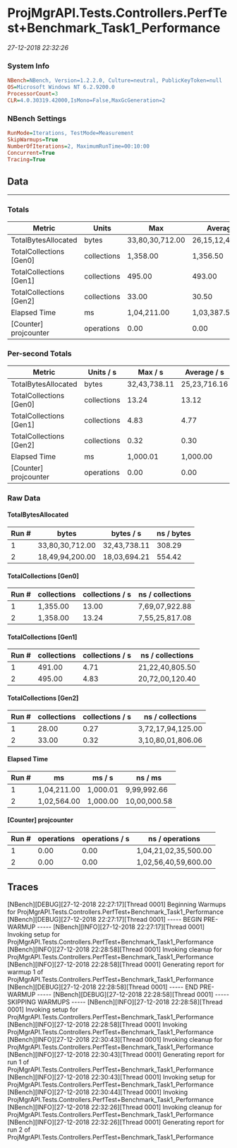 ﻿# ProjMgrAPI.Tests.Controllers.PerfTest+Benchmark_Task1_Performance
_27-12-2018 22:32:26_
### System Info
```ini
NBench=NBench, Version=1.2.2.0, Culture=neutral, PublicKeyToken=null
OS=Microsoft Windows NT 6.2.9200.0
ProcessorCount=3
CLR=4.0.30319.42000,IsMono=False,MaxGcGeneration=2
```

### NBench Settings
```ini
RunMode=Iterations, TestMode=Measurement
SkipWarmups=True
NumberOfIterations=2, MaximumRunTime=00:10:00
Concurrent=True
Tracing=True
```

## Data
-------------------

### Totals
|          Metric |           Units |             Max |         Average |             Min |          StdDev |
|---------------- |---------------- |---------------- |---------------- |---------------- |---------------- |
|TotalBytesAllocated |           bytes | 33,80,30,712.00 | 26,15,12,456.00 | 18,49,94,200.00 | 10,82,13,155.40 |
|TotalCollections [Gen0] |     collections |        1,358.00 |        1,356.50 |        1,355.00 |            2.12 |
|TotalCollections [Gen1] |     collections |          495.00 |          493.00 |          491.00 |            2.83 |
|TotalCollections [Gen2] |     collections |           33.00 |           30.50 |           28.00 |            3.54 |
|    Elapsed Time |              ms |     1,04,211.00 |     1,03,387.50 |     1,02,564.00 |        1,164.60 |
|[Counter] projcounter |      operations |            0.00 |            0.00 |            0.00 |            0.00 |

### Per-second Totals
|          Metric |       Units / s |         Max / s |     Average / s |         Min / s |      StdDev / s |
|---------------- |---------------- |---------------- |---------------- |---------------- |---------------- |
|TotalBytesAllocated |           bytes |    32,43,738.11 |    25,23,716.16 |    18,03,694.21 |    10,18,264.81 |
|TotalCollections [Gen0] |     collections |           13.24 |           13.12 |           13.00 |            0.17 |
|TotalCollections [Gen1] |     collections |            4.83 |            4.77 |            4.71 |            0.08 |
|TotalCollections [Gen2] |     collections |            0.32 |            0.30 |            0.27 |            0.04 |
|    Elapsed Time |              ms |        1,000.01 |        1,000.00 |        1,000.00 |            0.01 |
|[Counter] projcounter |      operations |            0.00 |            0.00 |            0.00 |            0.00 |

### Raw Data
#### TotalBytesAllocated
|           Run # |           bytes |       bytes / s |      ns / bytes |
|---------------- |---------------- |---------------- |---------------- |
|               1 | 33,80,30,712.00 |    32,43,738.11 |          308.29 |
|               2 | 18,49,94,200.00 |    18,03,694.21 |          554.42 |

#### TotalCollections [Gen0]
|           Run # |     collections | collections / s |ns / collections |
|---------------- |---------------- |---------------- |---------------- |
|               1 |        1,355.00 |           13.00 |  7,69,07,922.88 |
|               2 |        1,358.00 |           13.24 |  7,55,25,817.08 |

#### TotalCollections [Gen1]
|           Run # |     collections | collections / s |ns / collections |
|---------------- |---------------- |---------------- |---------------- |
|               1 |          491.00 |            4.71 | 21,22,40,805.50 |
|               2 |          495.00 |            4.83 | 20,72,00,120.40 |

#### TotalCollections [Gen2]
|           Run # |     collections | collections / s |ns / collections |
|---------------- |---------------- |---------------- |---------------- |
|               1 |           28.00 |            0.27 |3,72,17,94,125.00 |
|               2 |           33.00 |            0.32 |3,10,80,01,806.06 |

#### Elapsed Time
|           Run # |              ms |          ms / s |         ns / ms |
|---------------- |---------------- |---------------- |---------------- |
|               1 |     1,04,211.00 |        1,000.01 |     9,99,992.66 |
|               2 |     1,02,564.00 |        1,000.00 |    10,00,000.58 |

#### [Counter] projcounter
|           Run # |      operations |  operations / s | ns / operations |
|---------------- |---------------- |---------------- |---------------- |
|               1 |            0.00 |            0.00 |1,04,21,02,35,500.00 |
|               2 |            0.00 |            0.00 |1,02,56,40,59,600.00 |


## Traces
[NBench][DEBUG][27-12-2018 22:27:17][Thread 0001] Beginning Warmups for ProjMgrAPI.Tests.Controllers.PerfTest+Benchmark_Task1_Performance
[NBench][DEBUG][27-12-2018 22:27:17][Thread 0001] ----- BEGIN PRE-WARMUP -----
[NBench][INFO][27-12-2018 22:27:17][Thread 0001] Invoking setup for ProjMgrAPI.Tests.Controllers.PerfTest+Benchmark_Task1_Performance
[NBench][INFO][27-12-2018 22:28:58][Thread 0001] Invoking cleanup for ProjMgrAPI.Tests.Controllers.PerfTest+Benchmark_Task1_Performance
[NBench][INFO][27-12-2018 22:28:58][Thread 0001] Generating report for warmup 1 of ProjMgrAPI.Tests.Controllers.PerfTest+Benchmark_Task1_Performance
[NBench][DEBUG][27-12-2018 22:28:58][Thread 0001] ----- END PRE-WARMUP -----
[NBench][DEBUG][27-12-2018 22:28:58][Thread 0001] ----- SKIPPING WARMUPS -----
[NBench][INFO][27-12-2018 22:28:58][Thread 0001] Invoking setup for ProjMgrAPI.Tests.Controllers.PerfTest+Benchmark_Task1_Performance
[NBench][INFO][27-12-2018 22:28:58][Thread 0001] Invoking ProjMgrAPI.Tests.Controllers.PerfTest+Benchmark_Task1_Performance
[NBench][INFO][27-12-2018 22:30:43][Thread 0001] Invoking cleanup for ProjMgrAPI.Tests.Controllers.PerfTest+Benchmark_Task1_Performance
[NBench][INFO][27-12-2018 22:30:43][Thread 0001] Generating report for run 1 of ProjMgrAPI.Tests.Controllers.PerfTest+Benchmark_Task1_Performance
[NBench][INFO][27-12-2018 22:30:43][Thread 0001] Invoking setup for ProjMgrAPI.Tests.Controllers.PerfTest+Benchmark_Task1_Performance
[NBench][INFO][27-12-2018 22:30:44][Thread 0001] Invoking ProjMgrAPI.Tests.Controllers.PerfTest+Benchmark_Task1_Performance
[NBench][INFO][27-12-2018 22:32:26][Thread 0001] Invoking cleanup for ProjMgrAPI.Tests.Controllers.PerfTest+Benchmark_Task1_Performance
[NBench][INFO][27-12-2018 22:32:26][Thread 0001] Generating report for run 2 of ProjMgrAPI.Tests.Controllers.PerfTest+Benchmark_Task1_Performance


